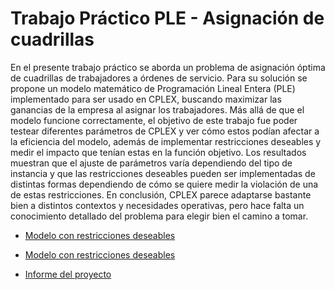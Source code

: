 # Trabajo Práctico PLE - Asignación de cuadrillas

En el presente trabajo práctico se aborda un problema de asignación óptima de cuadrillas de trabajadores a órdenes de servicio. Para su solución se propone un modelo matemático de Programación Lineal Entera (PLE) implementado para ser usado en CPLEX, buscando maximizar las ganancias de la empresa al asignar los trabajadores. Más allá de que el modelo funcione correctamente, el objetivo de este trabajo fue poder testear diferentes parámetros de CPLEX y ver cómo estos podían afectar a la eficiencia del modelo, además de implementar restricciones deseables y medir el impacto que tenían estas en la función objetivo. Los resultados muestran que el ajuste de parámetros varía dependiendo del tipo de instancia y que las restricciones deseables pueden ser implementadas de distintas formas dependiendo de cómo se quiere medir la violación de una de estas restricciones. En conclusión, CPLEX parece adaptarse bastante bien a distintos contextos y necesidades operativas, pero hace falta un conocimiento detallado del problema para elegir bien el camino a tomar.  

- [Modelo con restricciones deseables](modelo-sin-deseables.py)  
- [Modelo con restricciones deseables](modelo-con-deseables.py)

- [Informe del proyecto](tp-PLE-Fernandez-Ruz.pdf)
